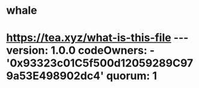 # whale
# https://tea.xyz/what-is-this-file --- version: 1.0.0 codeOwners:   - '0x93323c01C5f500d12059289C979a53E498902dc4' quorum: 1
